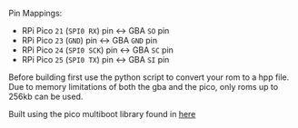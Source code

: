 Pin Mappings: 
* RPi Pico `21` (`SPI0 RX`) pin <-> GBA `SO` pin
* RPi Pico `23` (`GND`) pin <-> GBA `GND` pin
* RPi Pico `24` (`SPI0 SCK`) pin <-> GBA `SC` pin
* RPi Pico `25` (`SPI0 TX`) pin <-> GBA `SI` pin

Before building first use the python script to convert your rom to a hpp file. Due to memory limitations of both
the gba and the pico, only roms up to 256kb can be used. 

Built using the pico multiboot library found in [here](https://github.com/copyrat90/gba-pico-gamepad)
